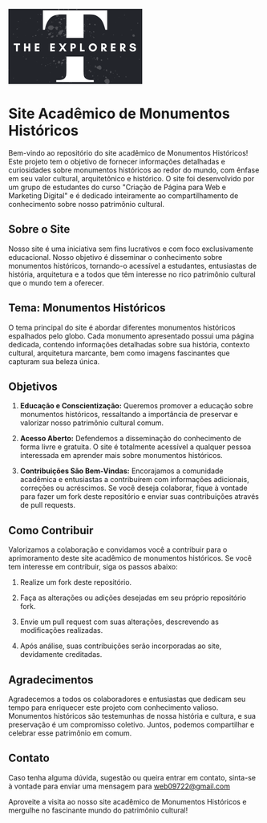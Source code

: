 ![Logo The Explorers](https://github.com/eulebs/TheExplorers/blob/main/imagens/PNG/logo.png?raw=true)
# Site Acadêmico de Monumentos Históricos

Bem-vindo ao repositório do site acadêmico de Monumentos Históricos! Este projeto tem o objetivo de fornecer informações detalhadas e curiosidades sobre monumentos históricos ao redor do mundo, com ênfase em seu valor cultural, arquitetônico e histórico. O site foi desenvolvido por um grupo de estudantes do curso "Criação de Página para Web e Marketing Digital" e é dedicado inteiramente ao compartilhamento de conhecimento sobre nosso patrimônio cultural.

## Sobre o Site

Nosso site é uma iniciativa sem fins lucrativos e com foco exclusivamente educacional. Nosso objetivo é disseminar o conhecimento sobre monumentos históricos, tornando-o acessível a estudantes, entusiastas de história, arquitetura e a todos que têm interesse no rico patrimônio cultural que o mundo tem a oferecer.

## Tema: Monumentos Históricos

O tema principal do site é abordar diferentes monumentos históricos espalhados pelo globo. Cada monumento apresentado possui uma página dedicada, contendo informações detalhadas sobre sua história, contexto cultural, arquitetura marcante, bem como imagens fascinantes que capturam sua beleza única.

## Objetivos

1. **Educação e Conscientização:** Queremos promover a educação sobre monumentos históricos, ressaltando a importância de preservar e valorizar nosso patrimônio cultural comum.

2. **Acesso Aberto:** Defendemos a disseminação do conhecimento de forma livre e gratuita. O site é totalmente acessível a qualquer pessoa interessada em aprender mais sobre monumentos históricos.

3. **Contribuições São Bem-Vindas:** Encorajamos a comunidade acadêmica e entusiastas a contribuírem com informações adicionais, correções ou acréscimos. Se você deseja colaborar, fique à vontade para fazer um fork deste repositório e enviar suas contribuições através de pull requests.

## Como Contribuir

Valorizamos a colaboração e convidamos você a contribuir para o aprimoramento deste site acadêmico de monumentos históricos. Se você tem interesse em contribuir, siga os passos abaixo:

1. Realize um fork deste repositório.

2. Faça as alterações ou adições desejadas em seu próprio repositório fork.

3. Envie um pull request com suas alterações, descrevendo as modificações realizadas.

4. Após análise, suas contribuições serão incorporadas ao site, devidamente creditadas.

## Agradecimentos

Agradecemos a todos os colaboradores e entusiastas que dedicam seu tempo para enriquecer este projeto com conhecimento valioso. Monumentos históricos são testemunhas de nossa história e cultura, e sua preservação é um compromisso coletivo. Juntos, podemos compartilhar e celebrar esse patrimônio em comum.

## Contato

Caso tenha alguma dúvida, sugestão ou queira entrar em contato, sinta-se à vontade para enviar uma mensagem para web09722@gmail.com

Aproveite a visita ao nosso site acadêmico de Monumentos Históricos e mergulhe no fascinante mundo do patrimônio cultural!


